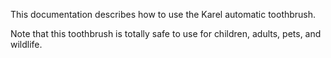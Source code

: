 This documentation describes how to use the Karel automatic toothbrush.

Note that this toothbrush is totally safe to use for children, adults, pets, and wildlife. 
